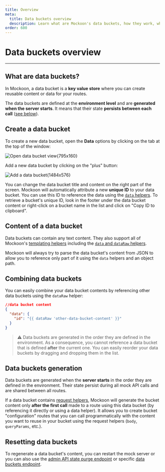 ```yaml
---
title: Overview
meta:
  title: Data buckets overview
  description: Learn what are Mockoon's data buckets, how they work, what type of content is supported and how to create one
order: 600
---
```


# Data buckets overview

---

## What are data buckets?

In Mockoon, a data bucket is a **key value store** where you can create reusable content or data for your routes.

The data buckets are defined at the **environment level** and are **generated when the server starts**. It means that their state **persists between each call** ([see below](#data-buckets-generation)).

## Create a data bucket

To create a new data bucket, open the **Data** options by clicking on the tab at the top of the window:

![Open data bucket view{795x160}](docs-img:open-data-view.png)

Add a new data bucket by clicking on the "plus" button:

![Add a data bucket{1484x576}](docs-img:add-data-bucket.png)

You can change the data bucket title and content on the right part of the screen.
Mockoon will automatically attribute a new **unique ID** to your data bucket. You can use this ID to reference the data using the [`data` helpers](docs:data-buckets/using-data-buckets#using-data-helpers). To retrieve a bucket's unique ID, look in the footer under the data bucket content or right-click on a bucket name in the list and click on "Copy ID to clipboard".

## Content of a data bucket

Data buckets can contain any text content. They also support all of Mockoon's [templating helpers](docs:templating/overview) including the [`data` and `dataRaw` helpers](docs:data-buckets/using-data-buckets#using-data-helpers).

Mockoon will always try to parse the data bucket's content from JSON to allow you to reference only part of it using the `data` helpers and an object path.

## Combining data buckets

You can easily combine your data bucket contents by referencing other data buckets using the `dataRaw` helper:

```json
//data bucket content
{
  "data": {
    "id": "{{ dataRaw 'other-data-bucket-content' }}"
  }
}
```

> ⚠️ Data buckets are generated in the order they are defined in the environment. As a consequence, you cannot reference a data bucket that is defined **after** the current one. You can easily reorder your data buckets by dragging and dropping them in the list.

## Data buckets generation

Data buckets are generated when the **server starts** in the order they are defined in the environment. Their state persist during all mock API calls and are shared between all routes.

If a data bucket contains [request helpers](docs:templating/mockoon-request-helpers), Mockoon will generate the bucket content only **after the first call** made to a route using this data bucket (by referencing it directly or using a data helper). It allows you to create bucket "configuration" routes that you can call programmatically with the content you want to reuse in your bucket using the request helpers (`body`, `queryParams`, etc.).

## Resetting data buckets

To regenerate a data bucket's content, you can restart the mock server or you can also use the [admin API state purge endpoint](docs:admin-api/server-state) or specific [data buckets endpoint](docs:admin-api/data-buckets).
